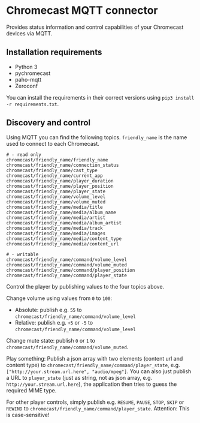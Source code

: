 # Chromecast MQTT connector

Provides status information and control capabilities of your Chromecast devices via MQTT.

## Installation requirements

* Python 3
* pychromecast
* paho-mqtt
* Zeroconf

You can install the requirements in their correct versions using `pip3 install -r requirements.txt`.

## Discovery and control

Using MQTT you can find the following topics. `friendly_name` is the name used to connect
to each Chromecast.

```
# - read only
chromecast/friendly_name/friendly_name
chromecast/friendly_name/connection_status
chromecast/friendly_name/cast_type
chromecast/friendly_name/current_app
chromecast/friendly_name/player_duration
chromecast/friendly_name/player_position
chromecast/friendly_name/player_state
chromecast/friendly_name/volume_level
chromecast/friendly_name/volume_muted
chromecast/friendly_name/media/title
chromecast/friendly_name/media/album_name
chromecast/friendly_name/media/artist
chromecast/friendly_name/media/album_artist
chromecast/friendly_name/media/track
chromecast/friendly_name/media/images
chromecast/friendly_name/media/content_type
chromecast/friendly_name/media/content_url

# - writable
chromecast/friendly_name/command/volume_level
chromecast/friendly_name/command/volume_muted
chromecast/friendly_name/command/player_position
chromecast/friendly_name/command/player_state
```

Control the player by publishing values to the four topics above.


Change volume using values from `0` to `100`:

* Absolute: publish e.g. `55` to `chromecast/friendly_name/command/volume_level`
* Relative: publish e.g. `+5` or `-5` to `chromecast/friendly_name/command/volume_level`


Change mute state: publish `0` or `1` to `chromecast/friendly_name/command/volume_muted`.


Play something: Publish a json array with two elements (content url and content type) to
`chromecast/friendly_name/command/player_state`, e.g. `["http://your.stream.url.here", "audio/mpeg"]`.
You can also just publish a URL to `player_state` (just as string, not as json array, e.g.
`http://your.stream.url.here`), the application then tries to guess the required MIME type.

For other player controls, simply publish e.g. `RESUME`, `PAUSE`, `STOP`, `SKIP` or `REWIND` to
`chromecast/friendly_name/command/player_state`. Attention: This is case-sensitive!
